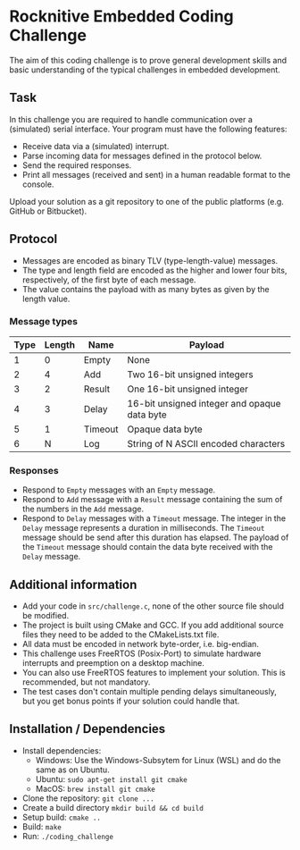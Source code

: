 # Rocknitive Embedded Coding Challenge

The aim of this coding challenge is to prove general development skills and basic understanding of the typical challenges in embedded development.

## Task

In this challenge you are required to handle communication over a (simulated) serial interface. Your program must have the following features:

- Receive data via a (simulated) interrupt.
- Parse incoming data for messages defined in the protocol below.
- Send the required responses.
- Print all messages (received and sent) in a human readable format to the console.

Upload your solution as a git repository to one of the public platforms (e.g. GitHub or Bitbucket).

## Protocol

- Messages are encoded as binary TLV (type-length-value) messages.
- The type and length field are encoded as the higher and lower four bits, respectively, of the first byte of each message.
- The value contains the payload with as many bytes as given by the length value.

### Message types

| Type | Length | Name    | Payload                                      |
|------|--------|---------|----------------------------------------------|
| 1    | 0      | Empty   | None                                         |
| 2    | 4      | Add     | Two 16-bit unsigned integers                 |
| 3    | 2      | Result  | One 16-bit unsigned integer                  |
| 4    | 3      | Delay   | 16-bit unsigned integer and opaque data byte |
| 5    | 1      | Timeout | Opaque data byte                             |
| 6    | N      | Log     | String of N ASCII encoded characters         |

### Responses

- Respond to `Empty` messages with an `Empty` message.
- Respond to `Add` message with a `Result` message containing the sum of the numbers in the `Add` message.
- Respond to `Delay` messages with a `Timeout` message. The integer in the `Delay` message represents a duration in milliseconds. The `Timeout` message should be send after this duration has elapsed. The payload of the `Timeout` message should contain the data byte received with the `Delay` message.

## Additional information

- Add your code in `src/challenge.c`, none of the other source file should be modified.
- The project is built using CMake and GCC. If you add additional source files they need to be added to the CMakeLists.txt file.
- All data must be encoded in network byte-order, i.e. big-endian.
- This challenge uses FreeRTOS (Posix-Port) to simulate hardware interrupts and preemption on a desktop machine.
- You can also use FreeRTOS features to implement your solution. This is recommended, but not mandatory.
- The test cases don't contain multiple pending delays simultaneously, but you get bonus points if your solution could handle that.

## Installation / Dependencies

- Install dependencies:
    - Windows: Use the Windows-Subsytem for Linux (WSL) and do the same as on Ubuntu.
    - Ubuntu: `sudo apt-get install git cmake`
    - MacOS: `brew install git cmake`
- Clone the repository: `git clone ...`
- Create a build directory `mkdir build && cd build`
- Setup build: `cmake ..`
- Build: `make`
- Run: `./coding_challenge`
